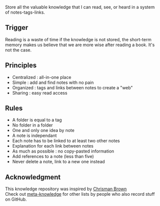 Store all the valuable knowledge that I can read, see, or heard in a system of notes-tags-links.

## Trigger

Reading is a waste of time if the knowledge is not stored, the short-term memory makes us believe that we are more wise after reading a book.
It's not the case.

## Principles 

* Centralized : all-in-one place
* Simple : add and find notes with no pain
* Organized : tags and links between notes to create a "web"
* Sharing : easy read access 

## Rules

* A folder is equal to a tag
* No folder in a folder
* One and only one idea by note
* A note is independant
* Each note has to be linked to at least two other notes
* Explanation for each link between notes
* As much as possible : no copy-pasted information
* Add references to a note (less than five)
* Never delete a note, link to a new one instead

## Acknowledgment

This knowledge repository was inspired by [Chrisman Brown](https://chrisman.github.io/11.html)  
Check out [meta-knowledge](https://github.com/RichardLitt/meta-knowledge) for other lists by people who also record stuff on GitHub.
